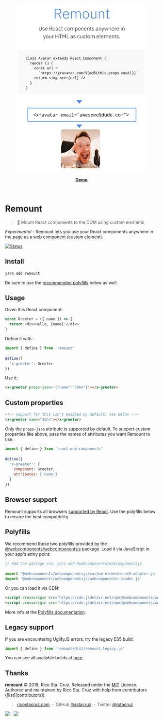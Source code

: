 <br>

<p align='center'><img src='docs/images/remount.png'></p>

<p align='center'><a href='https://codepen.io/rstacruz/pen/EpBZRv?editors=1010'><b>Demo</b></a></p>

<br>

# Remount

> :electric_plug: Mount React components to the DOM using custom elements

*Experimental* - Remount lets you use your React components anywhere in the page as a web component (custom element).

[![Status](https://travis-ci.org/rstacruz/remount.svg?branch=master)](https://travis-ci.org/rstacruz/remount "See test builds")

## Install

```sh
yarn add remount
```

Be sure to use the [recommended polyfills](#polyfills) below as well.

## Usage

Given this React component:

```js
const Greeter = ({ name }) => {
  return <div>Hello, {name}!</div>
}
```

Define it with:

```js
import { define } from 'remount'

define({
  'x-greeter': Greeter
})
```

Use it:

```html
<x-greeter props-json='{"name":"John"}'></x-greeter>
```

## Custom properties

```html
<!-- Support for this isn't enabled by default; see below -->
<x-greeter name="John"></x-greeter>
```

Only the `props-json` attribute is supported by default. To support custom properties like above, pass the names of attributes you want Remount to use.

```js
import { define } from 'react-web-components'

define({
  'x-greeter': {
    component: Greeter,
    attributes: ['name']
  }
})
```

## Browser support

Remount supports all browsers [supported by React](https://reactjs.org/docs/react-dom.html#browser-support). Use the polyfills below to ensure the best compatibility.

## Polyfills

We recommend these two polyfills provided by the [@webcomponents/webcomponentsjs][@webcomponents/webcomponentsjs] package. Load it via JavaScript in your app's entry point:

```js
// Add the package via: yarn add @webcomponents/webcomponentsjs

import '@webcomponents/webcomponentsjs/custom-elements-es5-adapter.js'
import '@webcomponents/webcomponentsjs/webcomponents-loader.js'
```

Or you can load it via CDN:

```html
<script crossorigin src='https://cdn.jsdelivr.net/npm/@webcomponents/webcomponentsjs@2.0.4/custom-elements-es5-adapter.js'></script>
<script crossorigin src='https://cdn.jsdelivr.net/npm/@webcomponents/webcomponentsjs@2.0.4/webcomponents-loader.js'></script>
```

[@webcomponents/webcomponentsjs]: https://yarn.pm/@webcomponents/webcomponentsjs

More info at the [Polyfills documentation](./docs/polyfills.md).

## Legacy support

If you are encountering UglifyJS errors, try the legacy ES5 build.

```js
import { define } from 'remount/dist/remount.legacy.js'
```

You can see all available builds at [here](https://cdn.jsdelivr.net/npm/remount/dist).

## Thanks

**remount** © 2018, Rico Sta. Cruz. Released under the [MIT] License.<br>
Authored and maintained by Rico Sta. Cruz with help from contributors ([list][contributors]).

> [ricostacruz.com](http://ricostacruz.com) &nbsp;&middot;&nbsp;
> GitHub [@rstacruz](https://github.com/rstacruz) &nbsp;&middot;&nbsp;
> Twitter [@rstacruz](https://twitter.com/rstacruz)

[![](https://img.shields.io/github/followers/rstacruz.svg?style=social&label=@rstacruz)](https://github.com/rstacruz) &nbsp;
[![](https://img.shields.io/twitter/follow/rstacruz.svg?style=social&label=@rstacruz)](https://twitter.com/rstacruz)

[mit]: http://mit-license.org/

